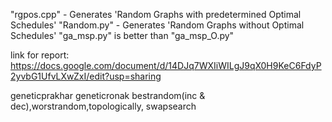 "rgpos.cpp" - Generates 'Random Graphs with predetermined Optimal Schedules'
"Random.py" - Generates 'Random Graphs without Optimal Schedules'
"ga_msp.py" is better than "ga_msp_O.py"

link for report: https://docs.google.com/document/d/14DJq7WXIiWILgJ9qX0H9KeC6FdyP2yvbG1UfvLXwZxI/edit?usp=sharing

geneticprakhar
geneticronak
bestrandom(inc & dec),worstrandom,topologically,
swapsearch